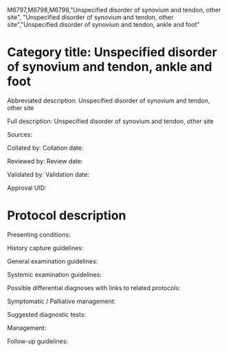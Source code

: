 M6797,M6798,M6798,"Unspecified disorder of synovium and tendon, other site", "Unspecified disorder of synovium and tendon, other site","Unspecified disorder of synovium and tendon, ankle and foot"
# Category title: Unspecified disorder of synovium and tendon, ankle and foot

Abbreviated description: Unspecified disorder of synovium and tendon, other site

Full description: Unspecified disorder of synovium and tendon, other site

Sources:

Collated by:
Collation date:

Reviewed by:
Review date:

Validated by:
Validation date:

Approval UID:

# Protocol description

Presenting conditions:

History capture guidelines:

General examination guidelines:

Systemic examination guidelines:

Possible differential diagnoses with links to related protocols:

Symptomatic / Palliative management:

Suggested diagnostic tests:

Management:

Follow-up guidelines:
